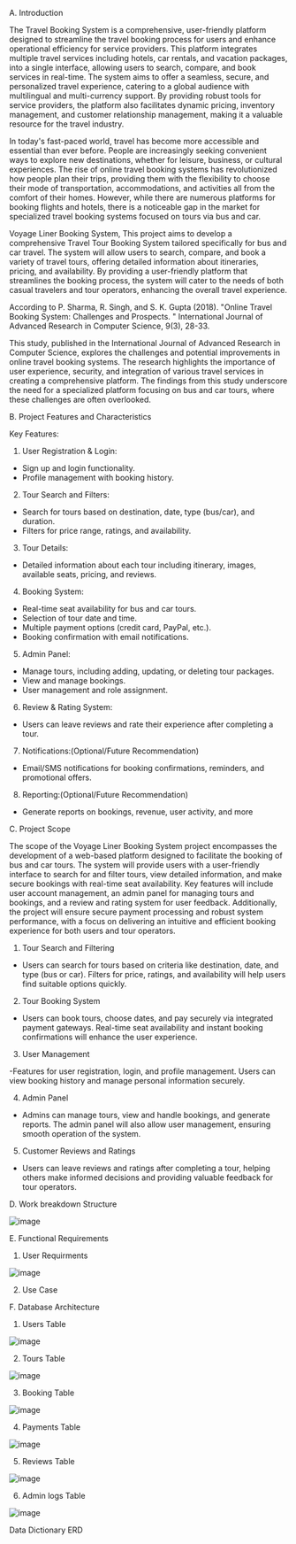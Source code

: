 A. Introduction

The Travel Booking System is a comprehensive, user-friendly platform designed to streamline the travel booking process for users and enhance operational efficiency for service providers. This platform integrates multiple travel services including hotels, car rentals, and vacation packages, into a single interface, allowing users to search, compare, and book services in real-time. The system aims to offer a seamless, secure, and personalized travel experience, catering to a global audience with multilingual and multi-currency support. By providing robust tools for service providers, the platform also facilitates dynamic pricing, inventory management, and customer relationship management, making it a valuable resource for the travel industry.

In today's fast-paced world, travel has become more accessible and essential than ever before. People are increasingly seeking convenient ways to explore new destinations, whether for leisure, business, or cultural experiences. The rise of online travel booking systems has revolutionized how people plan their trips, providing them with the flexibility to choose their mode of transportation, accommodations, and activities all from the comfort of their homes. However, while there are numerous platforms for booking flights and hotels, there is a noticeable gap in the market for specialized travel booking systems focused on tours via bus and car.

Voyage Liner Booking System, This project aims to develop a comprehensive Travel Tour Booking System tailored specifically for bus and car travel. The system will allow users to search, compare, and book a variety of travel tours, offering detailed information about itineraries, pricing, and availability. By providing a user-friendly platform that streamlines the booking process, the system will cater to the needs of both casual travelers and tour operators, enhancing the overall travel experience.

According to P. Sharma, R. Singh, and S. K. Gupta (2018). "Online Travel Booking System: Challenges and Prospects.
" International Journal of Advanced Research in Computer Science, 9(3), 28-33.

This study, published in the International Journal of Advanced Research in Computer Science, explores the challenges and potential improvements in online travel booking systems. 
The research highlights the importance of user experience, security, and integration of various travel services in creating a comprehensive platform. The findings from this study underscore the need for a specialized platform focusing on bus and car tours, where these challenges are often overlooked.

B. Project Features and Characteristics

Key Features:

1. User Registration & Login:
   
  - Sign up and login functionality.
  - Profile management with booking history.
    
2. Tour Search and Filters:
   
  - Search for tours based on destination, date, type (bus/car), and duration.
  - Filters for price range, ratings, and availability.

3. Tour Details:

  - Detailed information about each tour including itinerary, images, available seats, pricing, and reviews.
    
4. Booking System:
   
  - Real-time seat availability for bus and car tours.
  - Selection of tour date and time.
  - Multiple payment options (credit card, PayPal, etc.).
  - Booking confirmation with email notifications.
   
5. Admin Panel:
   
  - Manage tours, including adding, updating, or deleting tour packages.
  - View and manage bookings.
  - User management and role assignment.
    
6. Review & Rating System:

  - Users can leave reviews and rate their experience after completing a tour.
    
7. Notifications:(Optional/Future Recommendation)
   
  - Email/SMS notifications for booking confirmations, reminders, and promotional offers.
  
8. Reporting:(Optional/Future Recommendation)
   
  - Generate reports on bookings, revenue, user activity, and more
  
C. Project Scope

The scope of the Voyage Liner Booking System project encompasses the development of a web-based platform designed to facilitate the booking of bus and car tours. The system will provide users with a user-friendly interface to search for and filter tours, view detailed information, and make secure bookings with real-time seat availability. Key features will include user account management, an admin panel for managing tours and bookings, and a review and rating system for user feedback. Additionally, the project will ensure secure payment processing and robust system performance, with a focus on delivering an intuitive and efficient booking experience for both users and tour operators.

1. Tour Search and Filtering

  - Users can search for tours based on criteria like destination, date, and type (bus or car). Filters for price, ratings, and availability will help users find suitable options quickly.

2. Tour Booking System

  - Users can book tours, choose dates, and pay securely via integrated payment gateways. Real-time seat availability and instant booking confirmations will enhance the user experience.

3. User Management

  -Features for user registration, login, and profile management. Users can view booking history and manage personal information securely.

4. Admin Panel

  - Admins can manage tours, view and handle bookings, and generate reports. The admin panel will also allow user management, ensuring smooth operation of the system.

5. Customer Reviews and Ratings

  - Users can leave reviews and ratings after completing a tour, helping others make informed decisions and providing valuable feedback for tour operators.

D. Work breakdown Structure

![image](https://github.com/user-attachments/assets/4a3242b1-c923-480c-885d-f23f11e3f6a5)





E. Functional Requirements

1. User Requirments

  ![image](https://github.com/user-attachments/assets/a98e8c99-0d76-4c63-917b-4964702ff6b5)


2. Use Case
        

F. Database Architecture

1. Users Table
   
![image](https://github.com/user-attachments/assets/fb103fd2-6a83-4266-a386-ede227f92f0f)


2. Tours Table
   
![image](https://github.com/user-attachments/assets/4660f827-a47e-4f35-aee1-f0e9e6e782ae)

3. Booking Table

![image](https://github.com/user-attachments/assets/e970afac-ad7d-4039-8a1c-2ae0c719e3ad)

4. Payments Table

 ![image](https://github.com/user-attachments/assets/a0ba8436-9ddc-463b-b849-b837d5a9304e)

5. Reviews Table
   
 ![image](https://github.com/user-attachments/assets/e571d4af-60df-4d2c-b132-71020e4c16fa)

6. Admin logs Table

![image](https://github.com/user-attachments/assets/64767728-66cc-4b73-9d32-5de94134b562)


Data Dictionary
 ERD
